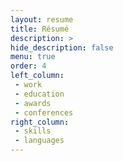 ```yaml
---
layout: resume
title: Résumé
description: >
hide_description: false
menu: true
order: 4
left_column:
 - work
 - education 
 - awards
 - conferences
right_column:
 - skills
 - languages
---
```

